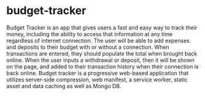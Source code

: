 # budget-tracker
Budget Tracker is an app that gives users a fast and easy way to track their money, including the ability to access that information at any time regardless of internet connection.   The user will be able to add expenses and deposits to their budget with or without a connection. When transactions are entered, they should populate the total when brought back online. When the user inputs a withdrawal or deposit, then it will be shown on the page, and added to their transaction history when their connection is back online.  Budget tracker is a progressive web-based application that utilizes server-side compression, web manifest, a service worker, static asset and data caching as well as Mongo DB.
